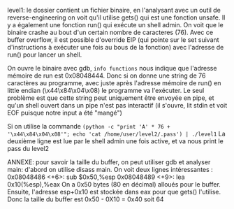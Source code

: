 level1:
le dossier contient un fichier binaire, en l'analysant avec un outil de reverse-engineering on voit qu'il utilise gets() qui est une fonction unsafe. Il y a également une fonction run() qui exécute un shell admin. On voit que le binaire crashe au bout d'un certain nombre de caracteres (76). Avec ce buffer overflow, il est possible d'override EIP (qui pointe sur le set suivant d'instructions à exécuter une fois au bous de la fonction) avec l'adresse de run() pour lancer un shell.

On ouvre le binaire avec gdb, `info functions` nous indique que l'adresse mémoire de run est 0x08048444. Donc si on donne une string de 76 caractères au programme, avec juste après l'adresse mémoire de run() en little endian (\x44\x84\x04\x08) le programme va l'exécuter. Le seul problème est que cette string peut uniquement être envoyée en pipe, et qu'un shell ouvert dans un pipe n'est pas interactif (il s'ouvre, lit stdin et voit EOF puisque notre input a été "mangé")

Si on utilise la commande 
`(python -c "print 'A' * 76 + '\x44\x84\x04\x08'"; echo 'cat /home/user/level2/.pass') | ./level1`
La deuxième ligne est lue par le shell admin une fois active, et va nous print le pass du level2

ANNEXE: pour savoir la taille du buffer, on peut utiliser gdb et analyser main: d'abord on utilise disass main. On voit deux lignes intéressantes :
0x08048486 <+6>:     sub    $0x50,%esp
0x08048489 <+9>:     lea    0x10(%esp),%eax
On a 0x50 bytes (80 en décimal) alloués pour le buffer. Ensuite, l'adresse esp+0x10 est stockée dans eax pour que gets() l'utilise. Donc la taille du buffer est 0x50 - 0X10 = 0x40 soit 64